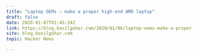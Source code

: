 ```yaml
---
title: "Laptop OEMs – make a proper high-end AMD laptop"
draft: false
date: 2020-01-07T01:45:24Z
link: https://blog.basilgohar.com/2020/01/06/laptop-oems-make-a-proper-high-end-amd-laptop/?utm_medium=RSS&utm_source=hune
site: blog.basilgohar.com
topic: Hacker News  

---
```

